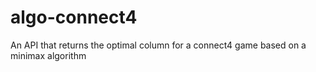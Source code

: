 # algo-connect4
An API that returns the optimal column for a connect4 game based on a minimax algorithm
